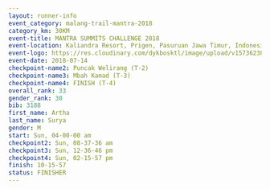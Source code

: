 ```yaml
---
layout: runner-info 
event_category: malang-trail-mantra-2018 
category_km: 30KM 
event-title: MANTRA SUMMITS CHALLENGE 2018 
event-location: Kaliandra Resort, Prigen, Pasuruan Jawa Timur, Indonesia 
event-logo: https://res.cloudinary.com/dykbosktl/image/upload/v1573623800/Logo/mantra-hiam_fujkqd.png 
event-date: 2018-07-14 
checkpoint-name2: Puncak Welirang (T-2) 
checkpoint-name3: Mbah Kamad (T-3) 
checkpoint-name4: FINISH (T-4) 
overall_rank: 33
gender_rank: 30
bib: 3188
first_name: Artha
last_name: Surya
gender: M
start: Sun, 04-00-00 am
checkpoint2: Sun, 08-37-36 am
checkpoint3: Sun, 12-36-46 pm
checkpoint4: Sun, 02-15-57 pm
finish: 10-15-57
status: FINISHER
---
```

